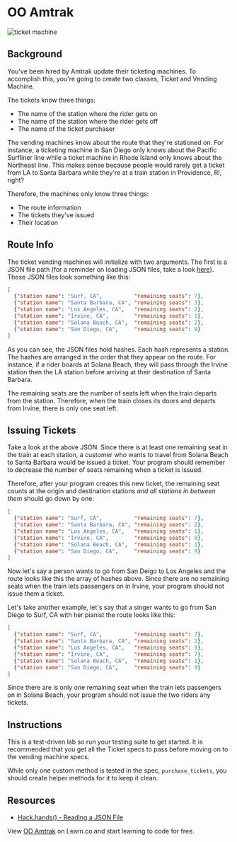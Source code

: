 

# OO Amtrak

![ticket machine](https://s3-us-west-2.amazonaws.com/web-dev-readme-photos/oo-labs/amtrack.jpg)

## Background

You've been hired by Amtrak update their ticketing machines. To accomplish this, you're going to create two classes, Ticket and Vending Machine. 

The tickets know three things: 

* The name of the station where the rider gets on
* The name of the station where the rider gets off
* The name of the ticket purchaser

The vending machines know about the route that they're stationed on. For instance, a ticketing machine in San Diego only knows about the Pacific Surfliner line while a ticket machine in Rhode Island only knows about the Northeast line. This makes sense because people would rarely get a ticket from LA to Santa Barbara while they're at a train station in Providence, RI, right?

Therefore, the machines only know three things:

* The route information
* The tickets they've issued
* Their location

## Route Info

The ticket vending machines will initialize with two arguments. The first is a JSON file path (for a reminder on loading JSON files, take a look [here](https://hackhands.com/ruby-read-json-file-hash/)). These JSON files look something like this:

```json
[
  {"station name": "Surf, CA",          "remaining seats": 7},
  {"station name": "Santa Barbara, CA", "remaining seats": 3},
  {"station name": "Los Angeles, CA",   "remaining seats": 2},
  {"station name": "Irvine, CA",        "remaining seats": 1},
  {"station name": "Solana Beach, CA",  "remaining seats": 2},
  {"station name": "San Diego, CA",     "remaining seats": 9}
]
```

As you can see, the JSON files hold hashes. Each hash represents a station. The hashes are arranged in the order that they appear on the route. For instance, if a rider boards at Solana Beach, they will pass through the Irvine station then the LA station before arriving at their destination of Santa Barbara. 

The remaining seats are the number of seats left when the train departs from the station. Therefore, when the train closes its doors and departs from Irvine,  there is only one seat left.

## Issuing Tickets

Take a look at the above JSON. Since there is at least one remaining seat in the train at each station, a customer who wants to travel from Solana Beach to Santa Barbara would be issued a ticket. Your program should remember to decrease the number of seats remaining when a ticket is issued.

Therefore, after your program creates this new ticket, the remaining seat counts at the origin and destination stations *and all stations in between them* should go down by one:

```json
[
  {"station name": "Surf, CA",          "remaining seats": 7},
  {"station name": "Santa Barbara, CA", "remaining seats": 2},
  {"station name": "Los Angeles, CA",   "remaining seats": 1},
  {"station name": "Irvine, CA",        "remaining seats": 0},
  {"station name": "Solana Beach, CA",  "remaining seats": 1},
  {"station name": "San Diego, CA",     "remaining seats": 9}
]
```

Now let's say a person wants to go from San Deigo to Los Angeles and the route looks like this the array of hashes above. Since there are no remaining seats when the train lets passengers on in Irvine, your program should not issue them a ticket.

Let's take another example, let's say that a singer wants to go from San Diego to Surf, CA with her pianist the route looks like this:

```json
[
  {"station name": "Surf, CA",          "remaining seats": 7},
  {"station name": "Santa Barbara, CA", "remaining seats": 2},
  {"station name": "Los Angeles, CA",   "remaining seats": 9},
  {"station name": "Irvine, CA",        "remaining seats": 7},
  {"station name": "Solana Beach, CA",  "remaining seats": 1},
  {"station name": "San Diego, CA",     "remaining seats": 9}
]
```

Since there are is only one remaining seat when the train lets passengers on in Solana Beach, your program should not issue the two riders any tickets.

## Instructions

This is a test-driven lab so run your testing suite to get started. It is recommended that you get all the Ticket specs to pass before moving on to the vending machine specs.

While only one custom method is tested in the spec, `purchase_tickets`, you should create helper methods for it to keep it clean.

## Resources

* [Hack.hands() - Reading a JSON File](https://hackhands.com/ruby-read-json-file-hash/)

<p data-visibility='hidden'>View <a href='https://learn.co/lessons/oo-amtrak' title='OO Amtrak'>OO Amtrak</a> on Learn.co and start learning to code for free.</p>
